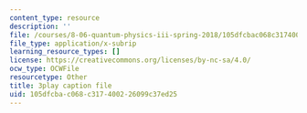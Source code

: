 ```yaml
---
content_type: resource
description: ''
file: /courses/8-06-quantum-physics-iii-spring-2018/105dfcbac068c317400226099c37ed25_aY8iTiAfRzs.srt
file_type: application/x-subrip
learning_resource_types: []
license: https://creativecommons.org/licenses/by-nc-sa/4.0/
ocw_type: OCWFile
resourcetype: Other
title: 3play caption file
uid: 105dfcba-c068-c317-4002-26099c37ed25
---
```

